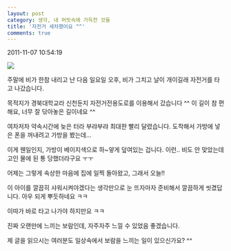 ```yaml
---
layout: post
category: 생각, 내 머릿속에 가득찬 것들
title: '자전거 세차했어요 ^^'
comments: true
---
```


2011-11-07 10:54:19


![][link0]

  
주말에 비가 한참 내리고 난 다음 일요일 오후, 비가 그치고 날이 개이길래 자전거를 타고 나갔습니다.  
  
목적지가 경북대학교라 신천둔지 자전거전용도로를 이용해서 갔습니다 ^^ 이 길이 참 편해요, 너무 잘 닦아놓은 길이네요 ^^  
  
여차저차 약속시간에 늦은 터라 부랴부랴 최대한 빨리 달렸습니다. 도착해서 가방에 넣은 폰을 꺼내려고 가방을 봤는데...  
  
이게 웬일인지, 가방이 베이지색으로 하~얗게 덮여있는 겁니다. 이런.. 비도 안 맞았는데 고인 물에 된 통 당했더라구요 ㅜㅜ  
  
어제는 그렇게 속상한 마음에 집에 일찍 돌아왔고, 그래서 오늘!!  
  
이 아이를 깔끔히 샤워시켜야겠다는 생각만으로 눈 뜨자마자 준비해서 깔끔하게 씻겼답니다. 아우 되게 뿌듯하네요 ㅋㅋ  
  
이따가 바로 타고 나가야 하지만요 ㅋㅋ  
  
진짜 오랜만에 느끼는 보람인데, 자주자주 느낄 수 있었음 좋겠습니다.  
  
제 글을 읽으시는 여러분도 일상속에서 보람을 느끼는 일이 있으신가요? ^^


[link0]:https://t1.daumcdn.net/cfile/tistory/140890334EB7390E18
